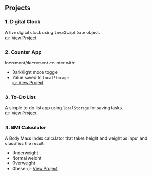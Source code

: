 ﻿## Projects

### 1. Digital Clock

A live digital clock using JavaScript `Date` object.  
[👉 View Project](digital-clock/digital_clock.html)

### 2. Counter App

Increment/decrement counter with:

- Dark/light mode toggle
- Value saved to `localStorage`  
  [👉 View Project](counter_app/index.html)

### 3. To-Do List

A simple to-do list app using `localStorage` for saving tasks.  
[👉 View Project](todo-app/index.html)

### 4. BMI Calculator

A Body Mass Index calculator that takes height and weight as input and classifies the result:

- Underweight
- Normal weight
- Overweight
- Obese
  👉 [View Project](BMI-calculator/index.html)
